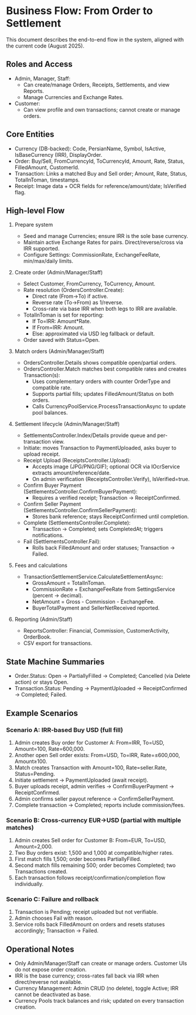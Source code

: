 # Business Flow: From Order to Settlement

This document describes the end-to-end flow in the system, aligned with the current code (August 2025).

## Roles and Access

- Admin, Manager, Staff:
  - Can create/manage Orders, Receipts, Settlements, and view Reports.
  - Manage Currencies and Exchange Rates.
- Customer:
  - Can view profile and own transactions; cannot create or manage orders.

## Core Entities

- Currency (DB-backed): Code, PersianName, Symbol, IsActive, IsBaseCurrency (IRR), DisplayOrder.
- Order: Buy/Sell, FromCurrencyId, ToCurrencyId, Amount, Rate, Status, FilledAmount, CustomerId.
- Transaction: Links a matched Buy and Sell order; Amount, Rate, Status, TotalInToman, timestamps.
- Receipt: Image data + OCR fields for reference/amount/date; IsVerified flag.

## High-level Flow

1) Prepare system
   - Seed and manage Currencies; ensure IRR is the sole base currency.
   - Maintain active Exchange Rates for pairs. Direct/reverse/cross via IRR supported.
   - Configure Settings: CommissionRate, ExchangeFeeRate, min/max/daily limits.

2) Create order (Admin/Manager/Staff)
   - Select Customer, FromCurrency, ToCurrency, Amount.
   - Rate resolution (OrdersController.Create):
     - Direct rate (From→To) if active.
     - Reverse rate (To→From) as 1/reverse.
     - Cross-rate via base IRR when both legs to IRR are available.
   - TotalInToman is set for reporting:
     - If To=IRR: Amount*Rate.
     - If From=IRR: Amount.
     - Else: approximated via USD leg fallback or default.
   - Order saved with Status=Open.

3) Match orders (Admin/Manager/Staff)
   - OrdersController.Details shows compatible open/partial orders.
   - OrdersController.Match matches best compatible rates and creates Transaction(s):
     - Uses complementary orders with counter OrderType and compatible rate.
     - Supports partial fills; updates FilledAmount/Status on both orders.
     - Calls CurrencyPoolService.ProcessTransactionAsync to update pool balances.

4) Settlement lifecycle (Admin/Manager/Staff)
   - SettlementsController.Index/Details provide queue and per-transaction view.
   - Initiate: moves Transaction to PaymentUploaded, asks buyer to upload receipt.
   - Receipt Upload (ReceiptsController.Upload):
     - Accepts image (JPG/PNG/GIF); optional OCR via IOcrService extracts amount/reference/date.
     - On admin verification (ReceiptsController.Verify), IsVerified=true.
   - Confirm Buyer Payment (SettlementsController.ConfirmBuyerPayment):
     - Requires a verified receipt; Transaction → ReceiptConfirmed.
   - Confirm Seller Payment (SettlementsController.ConfirmSellerPayment):
     - Stores bank reference; stays ReceiptConfirmed until completion.
   - Complete (SettlementsController.Complete):
     - Transaction → Completed; sets CompletedAt; triggers notifications.
   - Fail (SettlementsController.Fail):
     - Rolls back FilledAmount and order statuses; Transaction → Failed.

5) Fees and calculations
   - TransactionSettlementService.CalculateSettlementAsync:
     - GrossAmount = TotalInToman.
     - CommissionRate + ExchangeFeeRate from SettingsService (percent → decimal).
     - NetAmount = Gross - Commission - ExchangeFee.
     - BuyerTotalPayment and SellerNetReceived reported.

6) Reporting (Admin/Staff)
   - ReportsController: Financial, Commission, CustomerActivity, OrderBook.
   - CSV export for transactions.

## State Machine Summaries

- Order.Status: Open → PartiallyFilled → Completed; Cancelled (via Delete action) or stays Open.
- Transaction.Status: Pending → PaymentUploaded → ReceiptConfirmed → Completed; Failed.

## Example Scenarios

### Scenario A: IRR-based Buy USD (full fill)

1. Admin creates Buy order for Customer A: From=IRR, To=USD, Amount=100, Rate=600,000.
2. Another open Sell order exists: From=USD, To=IRR, Rate=≤600,000, Amount≥100.
3. Match creates Transaction with Amount=100, Rate=seller.Rate, Status=Pending.
4. Initiate settlement → PaymentUploaded (await receipt).
5. Buyer uploads receipt, admin verifies → ConfirmBuyerPayment → ReceiptConfirmed.
6. Admin confirms seller payout reference → ConfirmSellerPayment.
7. Complete transaction → Completed; reports include commission/fees.

### Scenario B: Cross-currency EUR→USD (partial with multiple matches)

1. Admin creates Sell order for Customer B: From=EUR, To=USD, Amount=2,000.
2. Two Buy orders exist: 1,500 and 1,000 at compatible/higher rates.
3. First match fills 1,500; order becomes PartiallyFilled.
4. Second match fills remaining 500; order becomes Completed; two Transactions created.
5. Each transaction follows receipt/confirmation/completion flow individually.

### Scenario C: Failure and rollback

1. Transaction is Pending; receipt uploaded but not verifiable.
2. Admin chooses Fail with reason.
3. Service rolls back FilledAmount on orders and resets statuses accordingly; Transaction → Failed.

## Operational Notes

- Only Admin/Manager/Staff can create or manage orders. Customer UIs do not expose order creation.
- IRR is the base currency; cross-rates fall back via IRR when direct/reverse not available.
- Currency Management: Admin CRUD (no delete), toggle Active; IRR cannot be deactivated as base.
- Currency Pools track balances and risk; updated on every transaction creation.
